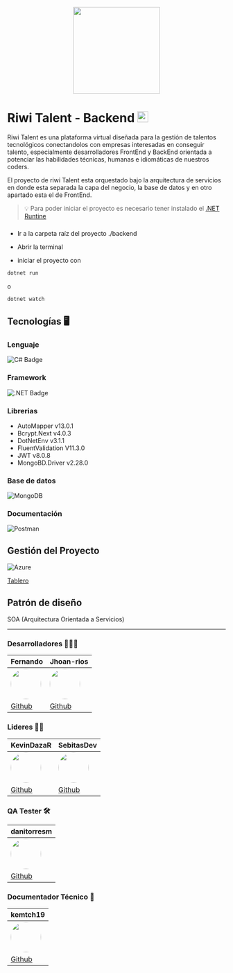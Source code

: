<p align="center">
    <img src="https://i.postimg.cc/4Nz6tC2Y/Riwi-Logo.png" width=200px>
</p>

# Riwi Talent - Backend <img src="https://i.postimg.cc/3w611XXN/backend.png" width=25px>

Riwi Talent es una plataforma virtual diseñada para la gestión de talentos tecnológicos conectandolos con empresas interesadas en conseguir talento, especialmente desarrolladores FrontEnd y BackEnd orientada a potenciar las habilidades técnicas, humanas e idiomáticas de nuestros coders.

El proyecto de riwi Talent esta orquestado bajo la arquitectura de servicios en donde esta separada la capa del negocio, la base de datos y en otro apartado esta el de FrontEnd.

> 💡 Para poder iniciar el proyecto es necesario tener instalado el [.NET Runtine](https://dotnet.microsoft.com/es-es/download)


###

- Ir a la carpeta raíz del proyecto ./backend

- Abrir la terminal

- iniciar el proyecto con

```bash
dotnet run
```

o

```bash
dotnet watch
```

## Tecnologías 🖥️

### Lenguaje

![C# Badge](https://img.shields.io/badge/C%23-512BD4?logo=csharp&logoColor=fff&style=for-the-badge)

### Framework

![.NET Badge](https://img.shields.io/badge/.NET-512BD4?logo=dotnet&logoColor=fff&style=for-the-badge)

### Librerias

- AutoMapper v13.0.1
- Bcrypt.Next v4.0.3
- DotNetEnv v3.1.1
- FluentValidation V11.3.0
- JWT v8.0.8
- MongoBD.Driver v2.28.0

### Base de datos

![MongoDB](https://img.shields.io/badge/MongoDB-%234ea94b.svg?style=for-the-badge&logo=mongodb&logoColor=white)

### Documentación

![Postman](https://img.shields.io/badge/Postman-FF6C37?style=for-the-badge&logo=postman&logoColor=white)


## Gestión del Proyecto

![Azure](https://img.shields.io/badge/azure-%230072C6.svg?style=for-the-badge&logo=microsoftazure&logoColor=white)

[Tablero](https://cvcentralteam.atlassian.net/jira/software/projects/SCRUM/boards/1?atlOrigin=eyJpIjoiZDUwZDU5ZTM3OTBhNDlkM2E4NTZmNmU5N2M1ZWNhZDMiLCJwIjoiaiJ9)

## Patrón de diseño

SOA (Arquitectura Orientada a Servicios)


---

### **Desarrolladores** 👨🏻‍💻

| **Fernando** | **Jhoan-rios** 
| --- | --- | 
| <a href="https://github.com/Axus00"><img style="border-radius: 50%" src="https://github.com/Axus00.png" width=70px></a> | <a href="https://github.com/Jhoan-rios"><img style="border-radius: 50%" src="https://github.com/Jhoan-rios.png" width=70px></a>
| [Github](https://github.com/Axus00) | [Github](https://github.com/Jhoan-rios) |

### **Lideres** 🤝🏻 

| **KevinDazaR** | **SebitasDev** 
| --- | --- | 
| <a href="https://github.com/KevinDazaR"><img style="border-radius: 50%" src="https://github.com/KevinDazaR.png" width=70px></a> | <a href="https://github.com/SebitasDev"><img style="border-radius: 50%" src="https://github.com/SebitasDev.png" width=70px></a> 
| [Github](https://github.com/KevinDazaR) | [Github](https://github.com/SebitasDev) |

### **QA Tester** 🛠️

| **danitorresm** |
| --- | 
| <a href="https://github.com/danitorresm"><img style="border-radius: 50%" src="https://github.com/danitorresm.png" width=70px></a> |
| [Github](https://github.com/danitorresm) |

### **Documentador Técnico** 📑

| **kemtch19** | 
| --- |
| <a href="https://github.com/kemtch19"><img style="border-radius: 50%" src="https://github.com/kemtch19.png" width=70px></a> |
| [Github](https://github.com/kemtch19) |